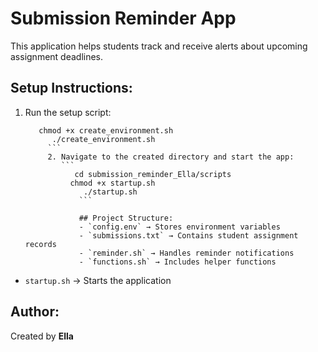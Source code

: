 # Submission Reminder App

This application helps students track and receive alerts about upcoming assignment deadlines.

## Setup Instructions:
1. Run the setup script:
   ```
      chmod +x create_environment.sh
         ./create_environment.sh
	    ```
	    2. Navigate to the created directory and start the app:
	       ```
	          cd submission_reminder_Ella/scripts
		     chmod +x startup.sh
		        ./startup.sh
			   ```

			   ## Project Structure:
			   - `config.env` → Stores environment variables
			   - `submissions.txt` → Contains student assignment records
			   - `reminder.sh` → Handles reminder notifications
			   - `functions.sh` → Includes helper functions
- `startup.sh` → Starts the application

## Author:
Created by **Ella**

